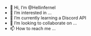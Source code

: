 - 👋 Hi, I’m @Hellinfernel
- 👀 I’m interested in ...
- 🌱 I’m currently learning a Discord API
- 💞️ I’m looking to collaborate on ...
- 📫 How to reach me ...

<!---
Hellinfernel/Hellinfernel is a ✨ special ✨ repository because its `README.md` (this file) appears on your GitHub profile.
You can click the Preview link to take a look at your changes.
--->
